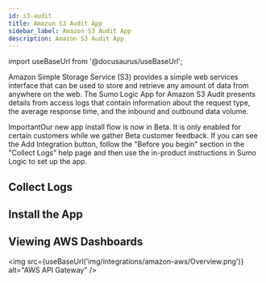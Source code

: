 ```yaml
---
id: s3-audit
title: Amazon S3 Audit App
sidebar_label: Amazon S3 Audit App
description: Amazon S3 Audit App
---
```


import useBaseUrl from '@docusaurus/useBaseUrl';

Amazon Simple Storage Service (S3) provides a simple web services interface that can be used to store and retrieve any amount of data from anywhere on the web. The Sumo Logic App for Amazon S3 Audit presents details from access logs that contain information about the request type, the average response time, and the inbound and outbound data volume.

ImportantOur new app install flow is now in Beta. It is only enabled for certain customers while we gather Beta customer feedback. If you can see the Add Integration button, follow the "Before you begin" section in the "Collect Logs" help page and then use the in-product instructions in Sumo Logic to set up the app.

## Collect Logs

## Install the App

## Viewing AWS Dashboards

<img src={useBaseUrl('img/integrations/amazon-aws/Overview.png')} alt="AWS API Gateway" />
